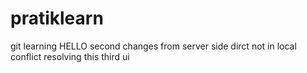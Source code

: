 # pratiklearn
git learning 
HELLO
second changes from server side dirct not in local
conflict resolving
this third ui

